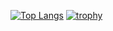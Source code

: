 [![Top Langs](https://github-readme-stats.vercel.app/api/top-langs/?username=mahmutpoo)](https://github.com/mahmutpoo/github-readme-stats)
[![trophy](https://github-profile-trophy.vercel.app/?username=mahmutpoo&theme=onedark)](https://github.com/mahmutpoo/github-profile-trophy)



